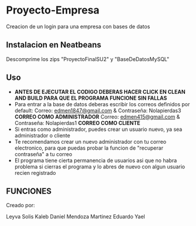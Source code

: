 # Proyecto-Empresa
Creacion de un login para una empresa con bases de datos

Instalacion en Neatbeans
-------------------------
Descomprime los zips "ProyectoFinalSU2" y "BaseDeDatosMySQL"

**Uso**
------------------------
- **ANTES DE EJECUTAR EL CODIGO DEBERAS HACER CLICK EN CLEAN AND BUILD PARA QUE EL PROGRAMA FUNCIONE SIN FALLAS**
- Para entrar a la base de datos deberas escribir los correos definidos por default:
        Correo: edmen1847@gmail.com & Contraseña: Nolapierdas3  **CORREO COMO ADMINISTRADOR**
        Correo: edmen415@gmail.com & Contraseña: Nolapierdas1   **CORREO COMO CLIENTE**
- Si entras como administrador, puedes crear un usuario nuevo, ya sea administrador o cliente
- Te recomendamos crear un nuevo administrador con tu correo electronico, para que puedas probar la funcion de "recuperar contraseña"
 a tu correo
- El programa tiene cierta permanencia de usuarios asi que no habra problema si cierras el programa y lo abres de nuevo con algun usuario recien registrado

**FUNCIONES**
------------------------


Creado por:

Leyva Solis Kaleb Daniel
Mendoza Martinez Eduardo Yael
